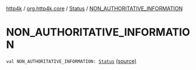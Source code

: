 [http4k](../../index.md) / [org.http4k.core](../index.md) / [Status](index.md) / [NON_AUTHORITATIVE_INFORMATION](./-n-o-n_-a-u-t-h-o-r-i-t-a-t-i-v-e_-i-n-f-o-r-m-a-t-i-o-n.md)

# NON_AUTHORITATIVE_INFORMATION

`val NON_AUTHORITATIVE_INFORMATION: `[`Status`](index.md) [(source)](https://github.com/http4k/http4k/blob/master/http4k-core/src/main/kotlin/org/http4k/core/Status.kt#L13)